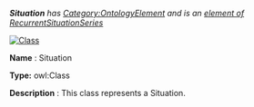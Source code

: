 ___Situation__ 
 has
 [Category:OntologyElement](../../Category/OntologyElement "Category:OntologyElement") 
 and is an
 [element of](../../Property/ElementOf "Property:ElementOf") 
[RecurrentSituationSeries](../../Submissions/RecurrentSituationSeries "Submissions:RecurrentSituationSeries")_




  





[![Class](../../images/thumb/2/27/Class.gif/45px-Class.gif)](../../Image/Class.gif "Class")


__Name__ 
 : Situation
 



__Type:__ 
 owl:Class
 



__Description__ 
 : This class represents a Situation.